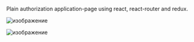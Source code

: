 Plain authorization application-page using react, react-router and redux.

![изображение](https://user-images.githubusercontent.com/61756803/138564494-99214a40-a962-40b0-800b-77ec84b17e6f.png)

![изображение](https://user-images.githubusercontent.com/61756803/138564521-09fd654c-6bb3-4d4b-9287-3c7dca05a2e1.png)
